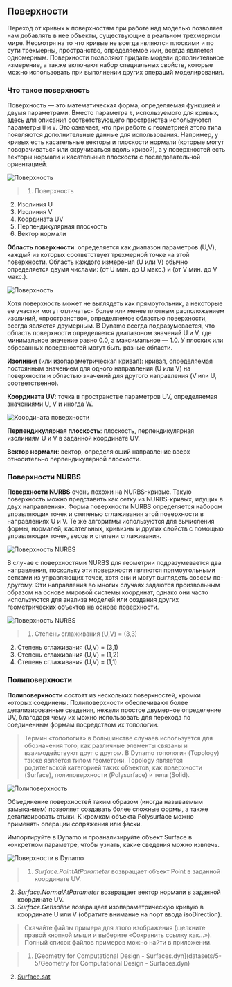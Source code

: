 

## Поверхности

Переход от кривых к поверхностям при работе над моделью позволяет нам добавлять в нее объекты, существующие в реальном трехмерном мире. Несмотря на то что кривые не всегда являются плоскими и по сути трехмерны, пространство, определяемое ими, всегда является одномерным. Поверхности позволяют придать модели дополнительное измерение, а также включают набор специальных свойств, которые можно использовать при выполнении других операций моделирования.

### Что такое поверхность

Поверхность — это математическая форма, определяемая функцией и двумя параметрами. Вместо параметра ```t```, используемого для кривых, здесь для описания соответствующего пространства используются параметры ```U``` и ```V```. Это означает, что при работе с геометрией этого типа появляются дополнительные данные для использования. Например, у кривых есть касательные векторы и плоскости нормали (которые могут поворачиваться или скручиваться вдоль кривой), а у поверхностей есть векторы нормали и касательные плоскости с последовательной ориентацией.

![Поверхность](images/5-5/Surface.jpg)

> 1. Поверхность
2. Изолиния U
3. Изолиния V
4. Координата UV
5. Перпендикулярная плоскость
6. Вектор нормали

**Область поверхности**: определяется как диапазон параметров (U,V), каждый из которых соответствует трехмерной точке на этой поверхности. Область каждого измерения (U или V) обычно определяется двумя числами: (от U мин. до U макс.) и (от V мин. до V макс.).

![Поверхность](images/5-5/SurfaceParameter.jpg)

Хотя поверхность может не выглядеть как прямоугольник, а некоторые ее участки могут отличаться более или менее плотным расположением изолиний, «пространство», определяемое областью поверхности, всегда является двумерным. В Dynamo всегда подразумевается, что область поверхности определяется диапазоном значений U и V, где минимальное значение равно 0.0, а максимальное — 1.0. У плоских или обрезанных поверхностей могут быть разные области.

**Изолиния** (или изопараметрическая кривая): кривая, определяемая постоянным значением для одного направления (U или V) на поверхности и областью значений для другого направления (V или U, соответственно).

**Координата UV**: точка в пространстве параметров UV, определяемая значениями U, V и иногда W.

![Координата поверхности](images/5-5/SurfaceCoordinate.jpg)

**Перпендикулярная плоскость**: плоскость, перпендикулярная изолиниям U и V в заданной координате UV.

**Вектор нормали**: вектор, определяющий направление вверх относительно перпендикулярной плоскости.

### Поверхности NURBS

**Поверхности NURBS** очень похожи на NURBS-кривые. Такую поверхность можно представить как сетку из NURBS-кривых, идущих в двух направлениях. Форма поверхности NURBS определяется набором управляющих точек и степенью сглаживания этой поверхности в направлениях U и V. Те же алгоритмы используются для вычисления формы, нормалей, касательных, кривизны и других свойств с помощью управляющих точек, весов и степени сглаживания.

![Поверхность NURBS](images/5-5/NURBSsurface.jpg)

В случае с поверхностями NURBS для геометрии подразумевается два направления, поскольку эти поверхности являются прямоугольными сетками из управляющих точек, хотя они и могут выглядеть совсем по-другому. Эти направления во многих случаях задаются произвольным образом на основе мировой системы координат, однако они часто используются для анализа моделей или создания других геометрических объектов на основе поверхности.

![Поверхность NURBS](images/5-5/NURBSsurface-Degree.jpg)

> 1. Степень сглаживания (U,V) = (3,3)
2. Степень сглаживания (U,V) = (3,1)
3. Степень сглаживания (U,V) = (1,2)
4. Степень сглаживания (U,V) = (1,1)

### Полиповерхности

**Полиповерхности** состоят из нескольких поверхностей, кромки которых соединены. Полиповерхности обеспечивают более детализированные сведения, нежели простое двумерное определение UV, благодаря чему их можно использовать для перехода по соединенным формам посредством их топологии.

> Термин «топология» в большинстве случаев используется для обозначения того, как различные элементы связаны и взаимодействуют друг с другом. В Dynamo топология (Topology) также является типом геометрии. Topology является родительской категорией таких объектов, как поверхности (Surface), полиповерхности (Polysurface) и тела (Solid).

![Полиповерхность](images/5-5/PolySurface.jpg)

Объединение поверхностей таким образом (иногда называемым замыканием) позволяет создавать более сложные формы, а также детализировать стыки. К кромкам объекта Polysurface можно применять операции сопряжения или фаски.

Импортируйте в Dynamo и проанализируйте объект Surface в конкретном параметре, чтобы узнать, какие сведения можно извлечь.

![Поверхности в Dynamo](images/5-5/Dynamo_Surfaces.jpg)

> 1. *Surface.PointAtParameter* возвращает объект Point в заданной координате UV.
2. *Surface.NormalAtParameter* возвращает вектор нормали в заданной координате UV.
3. *Surface.GetIsoline* возвращает изопараметрическую кривую в координате U или V (обратите внимание на порт ввода isoDirection).
> Скачайте файлы примера для этого изображения (щелкните правой кнопкой мыши и выберите «Сохранить ссылку как...»). Полный список файлов примеров можно найти в приложении.

> 1. [Geometry for Computational Design - Surfaces.dyn](datasets/5-5/Geometry for Computational Design - Surfaces.dyn)
2. [Surface.sat](datasets/5-5/Surface.sat)

